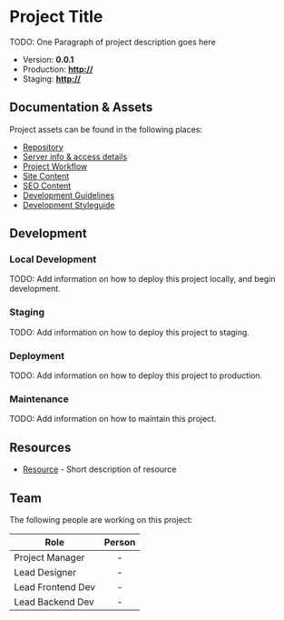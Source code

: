 # Project Title

TODO: One Paragraph of project description goes here

* Version: **0.0.1**
* Production: **[http://](#)**
* Staging: **[http://](#)**

## Documentation & Assets

Project assets can be found in the following places:

* [Repository](#)
* [Server info & access details](#)
* [Project Workflow](#)
* [Site Content](#)
* [SEO Content](#)
* [Development Guidelines](#)
* [Development Styleguide](#)

## Development

### Local Development

TODO: Add information on how to deploy this project locally, and begin development.

### Staging

TODO: Add information on how to deploy this project to staging.

### Deployment

TODO: Add information on how to deploy this project to production.

### Maintenance

TODO: Add information on how to maintain this project.

## Resources

* [Resource](#) - Short description of resource

## Team

The following people are working on this project:

| Role              | Person        |
| ----------------- |:-------------:|
| Project Manager   | -             |
| Lead Designer     | -             |
| Lead Frontend Dev | -             |
| Lead Backend Dev  | -             |